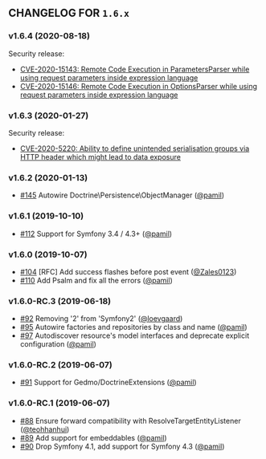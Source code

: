 ## CHANGELOG FOR `1.6.x`

### v1.6.4 (2020-08-18)

Security release:

- [CVE-2020-15143: Remote Code Execution in ParametersParser while using request parameters inside expression language](https://github.com/Sylius/SyliusResourceBundle/security/advisories/GHSA-p4pj-9g59-4ppv)
- [CVE-2020-15146: Remote Code Execution in OptionsParser while using request parameters inside expression language](https://github.com/Sylius/SyliusResourceBundle/security/advisories/GHSA-h6m7-j4h3-9rf5)

### v1.6.3 (2020-01-27)

Security release:

- [CVE-2020-5220: Ability to define unintended serialisation groups via HTTP header which might lead to data exposure](https://github.com/Sylius/SyliusResourceBundle/security/advisories/GHSA-8vp7-j5cj-vvm2)

### v1.6.2 (2020-01-13)

- [#145](https://github.com/Sylius/SyliusResourceBundle/issues/145) Autowire Doctrine\Persistence\ObjectManager ([@pamil](https://github.com/pamil))

### v1.6.1 (2019-10-10)

- [#112](https://github.com/Sylius/SyliusResourceBundle/issues/112) Support for Symfony 3.4 / 4.3+ ([@pamil](https://github.com/pamil))

### v1.6.0 (2019-10-07)

- [#104](https://github.com/Sylius/SyliusResourceBundle/issues/104) [RFC] Add success flashes before post event ([@Zales0123](https://github.com/Zales0123))
- [#110](https://github.com/Sylius/SyliusResourceBundle/issues/110) Add Psalm and fix all the errors ([@pamil](https://github.com/pamil))

### v1.6.0-RC.3 (2019-06-18)

- [#92](https://github.com/Sylius/SyliusResourceBundle/issues/92) Removing '2' from 'Symfony2' ([@loevgaard](https://github.com/loevgaard))
- [#95](https://github.com/Sylius/SyliusResourceBundle/issues/95) Autowire factories and repositories by class and name ([@pamil](https://github.com/pamil))
- [#97](https://github.com/Sylius/SyliusResourceBundle/issues/97) Autodiscover resource's model interfaces and deprecate explicit configuration ([@pamil](https://github.com/pamil))

### v1.6.0-RC.2 (2019-06-07)

- [#91](https://github.com/Sylius/SyliusResourceBundle/issues/91) Support for Gedmo/DoctrineExtensions ([@pamil](https://github.com/pamil))

### v1.6.0-RC.1 (2019-06-07)

- [#88](https://github.com/Sylius/SyliusResourceBundle/issues/88) Ensure forward compatibility with ResolveTargetEntityListener ([@teohhanhui](https://github.com/teohhanhui))
- [#89](https://github.com/Sylius/SyliusResourceBundle/issues/89) Add support for embeddables ([@pamil](https://github.com/pamil))
- [#90](https://github.com/Sylius/SyliusResourceBundle/issues/90) Drop Symfony 4.1, add support for Symfony 4.3 ([@pamil](https://github.com/pamil))
